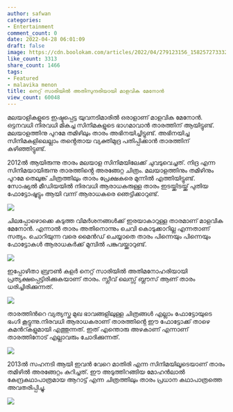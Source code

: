 ```yaml
---
author: safwan
categories:
- Entertainment
comment_count: 0
date: 2022-04-28 06:01:09
draft: false
image: https://cdn.boolokam.com/articles/2022/04/279123156_158257273332705_8473237612276414834_n-819x1024.jpg
like_count: 3313
share_count: 1466
tags:
- Featured
- malavika menon
title: നെറ്റ് സാരിയിൽ അതിസുന്ദരിയായി മാളവിക മേനോൻ
view_count: 60048
---
```


മലയാളികളുടെ ഇഷ്ടപ്പെട്ട യുവനടിമാരിൽ ഒരാളാണ് മാളവിക മേനോൻ. ഒട്ടനവധി നിരവധി മികച്ച സിനിമകളുടെ ഭാഗമാവാൻ താരത്തിന് ആയിട്ടുണ്ട്. മലയാളത്തിനു പുറമേ തമിഴിലും താരം അഭിനയിച്ചിട്ടുണ്ട്. അഭിനയിച്ച സിനിമകളിലെല്ലാം തൻ്റെതായ വ്യക്തിമുദ്ര പതിപ്പിക്കാൻ താരത്തിന് കഴിഞ്ഞിട്ടുണ്ട്.

2012ൽ ആയിരുന്നു താരം മലയാള സിനിമയിലേക്ക് ചുവടുവെച്ചത്. നിദ്ര എന്ന സിനിമയായിരുന്നു താരത്തിൻ്റെ അരങ്ങേറ്റ ചിത്രം. മലയാളത്തിനും തമിഴിനും പുറമേ തെലുങ്ക് ചിത്രത്തിലും താരം പ്രേക്ഷകരെ മുന്നിൽ എത്തിയിട്ടുണ്ട്. സോഷ്യൽ മീഡിയയിൽ നിരവധി ആരാധകരുള്ള താരം ഇടയ്ക്കിടയ്ക്ക് പുതിയ ഫോട്ടോഷൂട്ടും ആയി വന്ന് ആരാധകരെ ഞെട്ടിക്കാറുണ്ട്.

![](https://cdn.boolokam.com/articles/2022/04/279123156_158257273332705_8473237612276414834_n-819x1024.jpg)

ചിലപ്പോഴൊക്കെ കടുത്ത വിമർശനങ്ങൾക്ക് ഇരയാകാറുള്ള താരമാണ് മാളവിക മേനോൻ. എന്നാൽ താരം അതിനൊന്നും ചെവി കൊടുക്കാറില്ല എന്നതാണ് സത്യം. ചൊറിയുന്ന വരെ മൈൻഡ് ചെയ്യാതെ താരം പിന്നെയും പിന്നെയും ഫോട്ടോകൾ ആരാധകർക്ക് മുമ്പിൽ പങ്കുവയ്ക്കാറുണ്ട്.

![](https://cdn.boolokam.com/articles/2022/04/279190006_151356484052655_6517935322181589428_n-819x1024.jpg)

ഇപ്പോഴിതാ ബ്രൗൺ കളർ നെറ്റ് സാരിയിൽ അതിമനോഹരിയായി പ്രത്യക്ഷപ്പെട്ടിരിക്കുകയാണ് താരം. സ്ലീവ് ലെസ്സ് ബ്ലൗസ് ആണ് താരം ധരിച്ചിരിക്കുന്നത്.

![](https://cdn.boolokam.com/articles/2022/04/279131277_3199787516936413_218988198350840796_n-819x1024.jpg)

താരത്തിൻറെ വ്യത്യസ്ത മുഖ ഭാവങ്ങളിലുള്ള ചിത്രങ്ങൾ എല്ലാം ഫോട്ടോയുടെ ഭംഗി കൂട്ടുന്നു.നിരവധി ആരാധകരാണ് താരത്തിൻ്റെ ഈ ഫോട്ടോക്ക് താഴെ കമൻറ്കളുമായി എത്തുന്നത്. ഇത് എന്തൊരു അഴകാണ് എന്നാണ് താരത്തിനോട് എല്ലാവരും ചോദിക്കുന്നത്.

![](https://cdn.boolokam.com/articles/2022/04/279133887_163154556092667_4665306839350969378_n-819x1024.jpg)

2013ൽ സഹനടി ആയി ഇവൻ വേറെ മാതിരി എന്ന സിനിമയിലൂടെയാണ് താരം തമിഴിൽ അരങ്ങേറ്റം കുറിച്ചത്. ഈ അടുത്തിറങ്ങിയ മോഹൻലാൽ കേന്ദ്രകഥാപാത്രമായ ആറാട്ട് എന്ന ചിത്രത്തിലും താരം പ്രധാന കഥാപാത്രത്തെ അവതരിപ്പിച്ചു.

![](https://cdn.boolokam.com/articles/2022/04/279149451_816551579303587_8025680255040572329_n-820x1024.jpg)